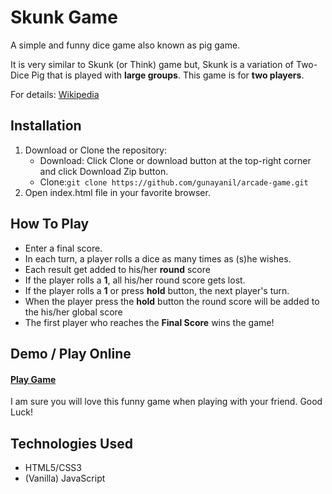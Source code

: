 # Skunk Game
A simple and funny dice game also known as pig game.

It is very similar to Skunk (or Think) game but,  Skunk is a variation of Two-Dice Pig that is played with **large groups**. This game is for **two players**. 

For details: [Wikipedia](https://en.wikipedia.org/wiki/Pig_(dice_game))

## Installation
1. Download or Clone the repository:
   - Download: Click Clone or download button at the top-right corner and click Download Zip button.
   - Clone:`git clone https://github.com/gunayanil/arcade-game.git`
2. Open index.html file in your favorite browser.

## How To Play
- Enter a final score.
- In each turn, a player rolls a dice as many times as (s)he wishes.
- Each result get added to his/her **round** score
- If the player rolls a **1**, all his/her round score gets lost.
- If the player rolls a **1** or press **hold** button, the next player's turn.
- When the player press the **hold** button the round score will be added to the his/her global score
- The first player who reaches the **Final Score** wins the game!

## Demo / Play Online
#### [Play Game](https://anilgunay.com/skunk-game)

I am sure you will love this funny game when playing with your friend. Good Luck!

## Technologies Used
- HTML5/CSS3
- (Vanilla) JavaScript
